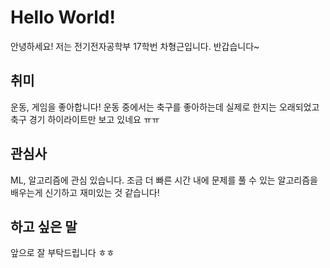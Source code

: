 # Hello World!
안녕하세요! 저는 전기전자공학부 17학번 차형근입니다. 반갑습니다~

## 취미
운동, 게임을 좋아합니다! 운동 중에서는 축구를 좋아하는데 실제로 한지는 오래되었고 축구 경기 하이라이트만 보고 있네요 ㅠㅠ

## 관심사 
ML, 알고리즘에 관심 있습니다. 조금 더 빠른 시간 내에 문제를 풀 수 있는 알고리즘을 배우는게 신기하고 재미있는 것 같습니다!

## 하고 싶은 말 
앞으로 잘 부탁드립니다 ㅎㅎ
